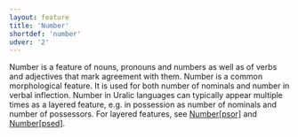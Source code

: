 ```yaml
---
layout: feature
title: 'Number'
shortdef: 'number'
udver: '2'
---
```


Number is a feature of nouns, pronouns and numbers as well as of verbs and
adjectives that mark agreement with them.
Number is a common morphological feature. It is used for both number of
nominals and number in verbal inflection. Number in Uralic languages can
typically appear multiple times as a layered feature, e.g. in possession as
number of nominals and number of possessors. For layered features, see
[Number[psor]]() and [Number[psed]]().


<!-- Interlanguage links updated Út 9. května 2023, 20:03:42 CEST -->
